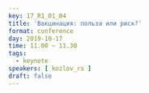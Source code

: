 ```yaml
---
key: 17_R1_01_04
title: 'Вакцинация: польза или риск?'
format: conference
day: 2019-10-17
time: 11.00 – 11.30
tags:
  - keynote
speakers: [ kozlov_rs ]
draft: false
---
```

